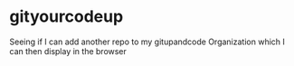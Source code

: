 # gityourcodeup
Seeing if I can add another repo to my gitupandcode Organization which I can then display in the browser
